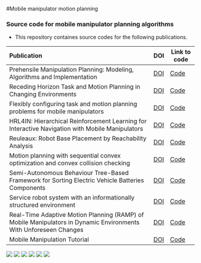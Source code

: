 #Mobile manipulator motion planning
### Source code for mobile manipulator planning algorithms

- This repository containes source codes for the following publications.

| Publication  | DOI  | Link to code |
| :------------ |---------------| -----|
| Prehensile Manipulation Planning: Modeling, Algorithms and Implementation | [DOI](https://doi.org/10.1109/TRO.2021.3130433) | [Code](https://humanoid-path-planner.github.io/hpp-doc/) |
| Receding Horizon Task and Motion Planning in Changing Environments | [DOI](https://doi.org/10.1016/j.robot.2021.103863) | [Code](https://github.com/nicolacastaman/rh-tamp) |
| Flexibly configuring task and motion planning problems for mobile manipulators| [DOI](https://doi.org/10.1109/ETFA46521.2020.9212086) | [Code](https://gitioc.upc.edu/rostutorials/ktmpb/tree/python-branch) |
| HRL4IN: Hierarchical Reinforcement Learning for Interactive Navigation with Mobile Manipulators| [DOI](https://arxiv.org/abs/1910.11432) | [Code](https://github.com/ChengshuLi/HRL4IN) |
| Reuleaux: Robot Base Placement by Reachability Analysis | [DOI](https://doi.org/10.1109/IRC.2018.00028) | [Code](https://github.com/ros-industrial-consortium/reuleaux) |
| Motion planning with sequential convex optimization and convex collision checking| [DOI](https://doi.org/10.1177%2F0278364914528132) | [Code](https://rll.berkeley.edu/trajopt/doc/sphinx_build/html/) |
| Semi-Autonomous Behaviour Tree-Based Framework for Sorting Electric Vehicle Batteries Components| [DOI](https://doi.org/10.3390/robotics10020082) | [Code](https://figshare.com/s/ddb832077aff5ccda96e) |
| Service robot system with an informationally structured environment| [DOI](https://doi-org.libproxy1.nus.edu.sg/10.1016/j.robot.2015.07.010) | [Code](https://github.com/irvs/ros_tms) |
| Real-Time Adaptive Motion Planning (RAMP) of Mobile Manipulators in Dynamic Environments With Unforeseen Changes| [DOI](https://doi.org/10.1109/TRO.2008.2003277) | [Code](https://github.com/sterlingm/ramp) |
| Mobile Manipulation Tutorial| [DOI](https://robotics.shanghaitech.edu.cn/static/robotics2020/MoManTu_Intro.pdf) | [Code](https://momantu.github.io/) |





![](https://img.shields.io/github/stars/pandao/editor.md.svg) ![](https://img.shields.io/github/forks/pandao/editor.md.svg) ![](https://img.shields.io/github/tag/pandao/editor.md.svg) ![](https://img.shields.io/github/release/pandao/editor.md.svg) ![](https://img.shields.io/github/issues/pandao/editor.md.svg) ![](https://img.shields.io/bower/v/editor.md.svg)
